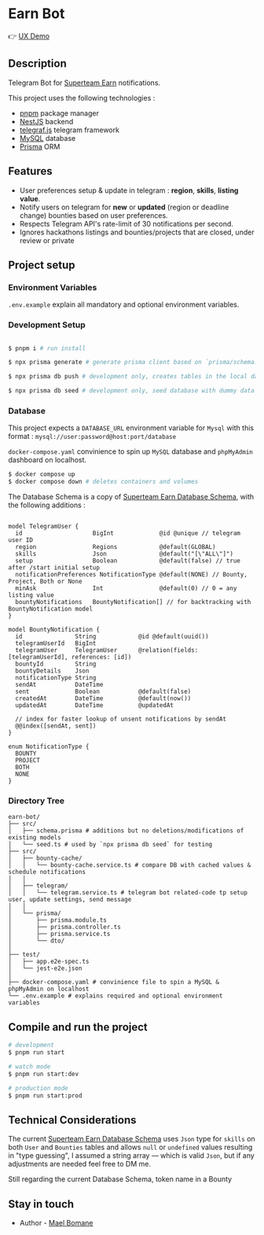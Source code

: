 # Earn Bot

👉 [UX Demo](https://youtu.be/Mek6DReBdl8)

## Description

Telegram Bot for [Superteam Earn](https://earn.superteam.fun) notifications.

This project uses the following technologies :

- [pnpm](https://pnpm.io/) package manager
- [NestJS](https://nestjs.com/) backend
- [telegraf.js](https://github.com/telegraf/telegraf) telegram framework
- [MySQL](https://www.mysql.com/) database
- [Prisma](https://www.prisma.io/) ORM

## Features

- User preferences setup & update in telegram : **region**, **skills**, **listing value**.
- Notify users on telegram for **new** or **updated** (region or deadline change) bounties based on user preferences.
- Respects Telegram API's rate-limit of 30 notifications per second.
- Ignores hackathons listings and bounties/projects that are closed, under review or private

## Project setup

### Environment Variables

`.env.example` explain all mandatory and optional environment variables.

### Development Setup

```bash

$ pnpm i # run install 

$ npx prisma generate # generate prisma client based on `prisma/schema.prisma`

$ npx prisma db push # development only, creates tables in the local database

$ npx prisma db seed # development only, seed database with dummy data using src/prisma/seed.ts
```

### Database

This project expects a `DATABASE_URL` environment variable for `Mysql` with this format : `mysql://user:password@host:port/database`

`docker-compose.yaml` convinience to spin up `MySQL` database and `phpMyAdmin` dashboard on localhost.

```bash
$ docker compose up
$ docker compose down # deletes containers and volumes 
```

The Database Schema is a copy of [Superteam Earn Database Schema](https://github.com/SuperteamDAO/earn/blob/main/prisma/schema.prisma), with the following additions : 

```prisma

model TelegramUser {
  id                    BigInt             @id @unique // telegram user ID
  region                Regions            @default(GLOBAL)
  skills                Json               @default("[\"ALL\"]")
  setup                 Boolean            @default(false) // true after /start initial setup 
  notificationPreferences NotificationType @default(NONE) // Bounty, Project, Both or None
  minAsk                Int                @default(0) // 0 = any listing value
  bountyNotifications   BountyNotification[] // for backtracking with BountyNotification model
}

model BountyNotification {
  id               String            @id @default(uuid())
  telegramUserId   BigInt            
  telegramUser     TelegramUser      @relation(fields: [telegramUserId], references: [id])
  bountyId         String            
  bountyDetails    Json             
  notificationType String           
  sendAt           DateTime        
  sent             Boolean           @default(false)
  createdAt        DateTime          @default(now())
  updatedAt        DateTime          @updatedAt

  // index for faster lookup of unsent notifications by sendAt
  @@index([sendAt, sent])
}

enum NotificationType {
  BOUNTY
  PROJECT
  BOTH
  NONE
}

```

### Directory Tree

```
earn-bot/
├── src/
│   ├── schema.prisma # additions but no deletions/modifications of existing models
│   └── seed.ts # used by `npx prisma db seed` for testing
├── src/
│   ├── bounty-cache/
│   │   └── bounty-cache.service.ts # compare DB with cached values & schedule notifications
│   │
│   ├── telegram/
│   │   └── telegram.service.ts # telegram bot related-code tp setup user, update settings, send message
│   │
│   └── prisma/
│       ├── prisma.module.ts
│       ├── prisma.controller.ts
│       ├── prisma.service.ts
│       └── dto/
│
├── test/
│   ├── app.e2e-spec.ts
│   └── jest-e2e.json
│
├── docker-compose.yaml # convinience file to spin a MySQL & phpMyAdmin on localhost
└── .env.example # explains required and optional environment variables
```

## Compile and run the project

```bash
# development
$ pnpm run start

# watch mode
$ pnpm run start:dev

# production mode
$ pnpm run start:prod
```

## Technical Considerations 

The current [Superteam Earn Database Schema](https://github.com/SuperteamDAO/earn/blob/main/prisma/schema.prisma) uses `Json`
type for `skills` on both `User` and `Bounties` tables and allows `null` or `undefined` values resulting in "type guessing", 
I assumed a string array — which is valid `Json`, but if any adjustments are needed feel free to DM me.

Still regarding the current Database Schema, token name in a Bounty

## Stay in touch

- Author - [Mael Bomane](https://x.com/mael_bomane)

